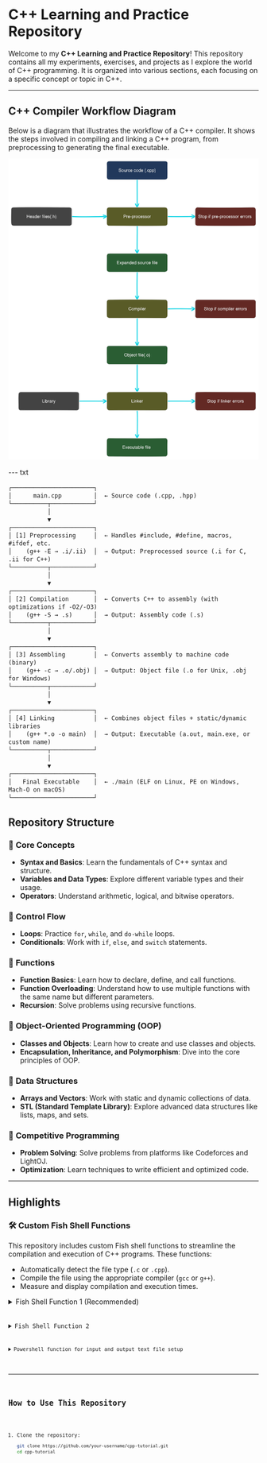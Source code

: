 # C++ Learning and Practice Repository

Welcome to my **C++ Learning and Practice Repository**! This repository contains all my experiments, exercises, and projects as I explore the world of C++ programming. It is organized into various sections, each focusing on a specific concept or topic in C++.

---

## C++ Compiler Workflow Diagram

Below is a diagram that illustrates the workflow of a C++ compiler. It shows the steps involved in compiling and linking a C++ program, from preprocessing to generating the final executable.

![C++ Compiler Workflow](./assets/diagramv2.png)

--- txt

```
┌───────────────────────┐
│      main.cpp         │  ← Source code (.cpp, .hpp)
└──────────┬────────────┘
           │
           ▼
┌───────────────────────┐
│ [1] Preprocessing     │  ← Handles #include, #define, macros, #ifdef, etc.
│    (g++ -E → .i/.ii)  │  → Output: Preprocessed source (.i for C, .ii for C++)
└──────────┬────────────┘
           │
           ▼
┌───────────────────────┐
│ [2] Compilation       │  ← Converts C++ to assembly (with optimizations if -O2/-O3)
│    (g++ -S → .s)      │  → Output: Assembly code (.s)
└──────────┬────────────┘
           │
           ▼
┌───────────────────────┐
│ [3] Assembling        │  ← Converts assembly to machine code (binary)
│    (g++ -c → .o/.obj) │  → Output: Object file (.o for Unix, .obj for Windows)
└──────────┬────────────┘
           │
           ▼
┌───────────────────────┐
│ [4] Linking           │  ← Combines object files + static/dynamic libraries
│    (g++ *.o -o main)  │  → Output: Executable (a.out, main.exe, or custom name)
└──────────┬────────────┘
           │
           ▼
┌───────────────────────┐
│   Final Executable    │  ← ./main (ELF on Linux, PE on Windows, Mach-O on macOS)
└───────────────────────┘
```

## Repository Structure

### 📂 **Core Concepts**

- **Syntax and Basics**: Learn the fundamentals of C++ syntax and structure.
- **Variables and Data Types**: Explore different variable types and their usage.
- **Operators**: Understand arithmetic, logical, and bitwise operators.

### 📂 **Control Flow**

- **Loops**: Practice `for`, `while`, and `do-while` loops.
- **Conditionals**: Work with `if`, `else`, and `switch` statements.

### 📂 **Functions**

- **Function Basics**: Learn how to declare, define, and call functions.
- **Function Overloading**: Understand how to use multiple functions with the same name but different parameters.
- **Recursion**: Solve problems using recursive functions.

### 📂 **Object-Oriented Programming (OOP)**

- **Classes and Objects**: Learn how to create and use classes and objects.
- **Encapsulation, Inheritance, and Polymorphism**: Dive into the core principles of OOP.

### 📂 **Data Structures**

- **Arrays and Vectors**: Work with static and dynamic collections of data.
- **STL (Standard Template Library)**: Explore advanced data structures like lists, maps, and sets.

### 📂 **Competitive Programming**

- **Problem Solving**: Solve problems from platforms like Codeforces and LightOJ.
- **Optimization**: Learn techniques to write efficient and optimized code.

---

## Highlights

### 🛠️ **Custom Fish Shell Functions**

This repository includes custom Fish shell functions to streamline the compilation and execution of C++ programs. These functions:

- Automatically detect the file type (`.c` or `.cpp`).
- Compile the file using the appropriate compiler (`gcc` or `g++`).
- Measure and display compilation and execution times.

<details>
  <summary>Fish Shell Function 1 (Recommended)</summary>
  <pre>
    <code>
    function cv
        if test (count $argv) -eq 0
            echo "Usage: cv <file.c or file.cpp>"
            return 1
        end

        set file $argv[1]

        if not test -f $file
            echo "File not found!"
            return 1
        end

        # Extract file extension
        set extension (string split -r '.' $file)[2]

        if test -z "$extension"
            echo "Invalid file. Please provide a file with a .c or .cpp extension."
            return 1
        end

        set extension (string lower $extension)

        set output "output_executable"

        # Check if file is .c or .cpp
        if test $extension = "c"
            set compiler gcc
        else if test $extension = "cpp"
            set compiler g++
        else
            echo "Invalid file extension. Please provide a .c or .cpp file."
            return 1
        end

        # Compile the file and measure compile time
        echo "Compiling $file..."
        set compile_start (date +%s%N)
        $compiler $file -o $output
        set compile_end (date +%s%N)
        set compile_time (math (math $compile_end - $compile_start) / 1000000000)
        echo "Compile time: $compile_time seconds"

        # Check if the file was compiled successfully
        if not test -x $output
            echo "Compilation failed!"
            return 1
        end

        # Run the executable and measure execution time and memory usage
        echo "Executing $output..."
        set exec_start (date +%s%N)

        # Measure execution time using the built-in time command
        time ./$output

        set exec_end (date +%s%N)
        set exec_time (math (math $exec_end - $exec_start) / 1000000000)
        echo "Execution time: $exec_time seconds"

        # Remove the output executable
        rm $output
    end
    </code>

  </pre>
</details>

<details>
  <summary>Fish Shell Function 2</summary>
  <pre>
    <code>
    # Define variables for colors
    set -g __COLOR_RESET (set_color normal)
    set -g __COLOR_RED (set_color red)
    set -g __COLOR_GREEN (set_color green)
    set -g __COLOR_CYAN (set_color cyan)
    set -g __COLOR_MAGENTA (set_color magenta)

    function cr
        # Check if file exists
        if test -f $argv[1]
            # Auto detect compiler
            if type -q g++
                set compiler "g++"
            else
                echo "Error: Compiler not found"
                return 1
            end

            # Log starting time for compilation
            set start_compile_time (date +%s%N)

            # Compile the file
            echo -n "Compiling... "
            if $compiler $argv[1] -o output 2> log
                echo "$__COLOR_GREEN Successful"
                set success true
            else
                echo "$__COLOR_RED Error"
                cat log
                rm -f log
                return 1
            end

            # Log compilation time
            set end_compile_time (date +%s%N)
            set compile_time_ns (math $end_compile_time - $start_compile_time)
            set compile_time_ms (math $compile_time_ns / 1000000)
            set compile_time_s (math $compile_time_ms / 1000)
            echo -n $__COLOR_CYAN"Compilation Time: "
            if test $compile_time_s -gt 60
                echo "$compile_time_s seconds"
            else if test $compile_time_ms -gt 1000
                echo "$compile_time_s seconds"
            else
                echo "$compile_time_ms milliseconds"
            end

            # Add newline before execution log
            echo ""

            # Execute the binary
            echo -n $_COLOR_MAGENTA "Executing... "
            set start_time (date +%s%N)
            ./output
            set end_time (date +%s%N)
            set execution_time_ns (math $end_time - $start_time)
            set execution_time_ms (math $execution_time_ns / 1000000)
            set execution_time_s (math $execution_time_ms / 1000)

            # Log total execution time
            echo ""
            echo ""
            echo -n $__COLOR_CYAN"Total Execution Time: "
            if test $execution_time_s -gt 60
                echo "$execution_time_s seconds"
            else if test $execution_time_ms -gt 1000
                echo "$execution_time_s seconds"
            else
                echo "$execution_time_ms milliseconds"
            end

            # Cleanup
            rm -f output

            return 0
        else
            echo "Error: File not found"
            return 1
        end

        # Log total compilation time and execution time at the end with different color
        echo ""
        echo ""
        echo -n $__COLOR_MAGENTA"Total Compilation Time: "
        if test $compile_time_s -gt 60
            echo "$compile_time_s seconds"
        else if test $compile_time_ms -gt 1000
            echo "$compile_time_s seconds"
        else
            echo "$compile_time_ms milliseconds"
        end

        echo -n $__COLOR_MAGENTA"Total Execution Time: "
        if test $execution_time_s -gt 60
            echo "$execution_time_s seconds"
        else if test $execution_time_ms -gt 1000
            echo "$execution_time_s seconds"
        else
            echo "$execution_time_ms milliseconds"
        end
    end
    </code>

  </pre>
</details>

<details>
  <summary>Powershell function for input and output text file setup</summary>
  <pre>
    <code>
   function cv {
    param (
        [Parameter(Mandatory=$true)]
        [string]$file
    )

    # Compile the C++ file
    $exe = [System.IO.Path]::GetFileNameWithoutExtension($file)
    g++ $file -o $exe
    if ($LASTEXITCODE -ne 0) {
        Write-Host "Compilation failed." -ForegroundColor Red
        return
    }

    # Prepare input/output
    $inputFile = "input.txt"
    $outputFile = "output.txt"

    if (Test-Path $inputFile) {
        Start-Process -FilePath ".\$exe.exe" -RedirectStandardInput $inputFile -RedirectStandardOutput $outputFile -Wait
        Write-Host "Program executed with input.txt -> output.txt"
    } else {
        .\$exe.exe | Out-File $outputFile
        Write-Host "Program executed with no input -> output.txt"
    }

}
</code>

  </pre>
</details>

---

## How to Use This Repository

1. Clone the repository:
   ```bash
   git clone https://github.com/your-username/cpp-tutorial.git
   cd cpp-tutorial
   ```
